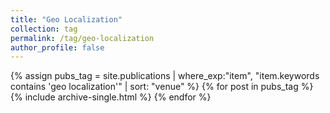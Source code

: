 ```yaml
---
title: "Geo Localization"
collection: tag
permalink: /tag/geo-localization
author_profile: false
---
```

{% assign pubs_tag = site.publications | where_exp:"item", "item.keywords contains 'geo localization'" | sort: "venue" %}
{% for post in pubs_tag %}
  {% include archive-single.html %}
{% endfor %}